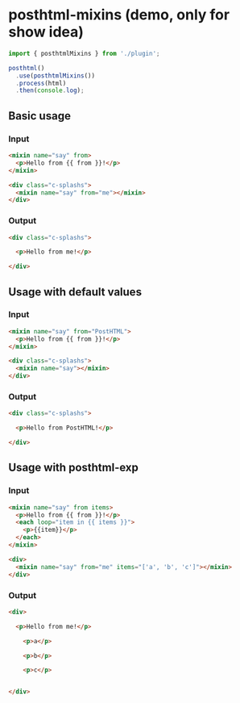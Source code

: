 # posthtml-mixins (demo, only for show idea)

```js
import { posthtmlMixins } from './plugin';

posthtml()
  .use(posthtmlMixins())
  .process(html)
  .then(console.log);
```

## Basic usage

### Input

```html
<mixin name="say" from>
  <p>Hello from {{ from }}!</p>
</mixin>

<div class="c-splashs">
  <mixin name="say" from="me"></mixin>
</div>
```

### Output

```html
<div class="c-splashs">

  <p>Hello from me!</p>

</div>
```

## Usage with default values

### Input

```html
<mixin name="say" from="PostHTML">
  <p>Hello from {{ from }}!</p>
</mixin>

<div class="c-splashs">
  <mixin name="say"></mixin>
</div>
```

### Output

```html
<div class="c-splashs">

  <p>Hello from PostHTML!</p>

</div>
```

## Usage with posthtml-exp

### Input

```html
<mixin name="say" from items>
  <p>Hello from {{ from }}!</p>
  <each loop="item in {{ items }}">
    <p>{{item}}</p>
  </each>
</mixin>

<div>
  <mixin name="say" from="me" items="['a', 'b', 'c']"></mixin>
</div>
```

### Output

```html
<div>

  <p>Hello from me!</p>

    <p>a</p>

    <p>b</p>

    <p>c</p>


</div>
```
